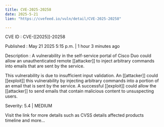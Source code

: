 ```yaml
---
title: CVE-2025-20258
date: 2025-5-21
lien: "https://cvefeed.io/vuln/detail/CVE-2025-20258"

---
```


CVE ID : CVE-[[2025]]-20258

Published :  May 21
2025
5:15 p.m. | 1 hour
3 minutes ago

Description : A vulnerability in the self-service portal of Cisco Duo could allow an unauthenticated
remote [[attacker]] to inject arbitrary commands into emails that are sent by the service.

 This vulnerability is due to insufficient input validation. An [[attacker]] could [[exploit]] this vulnerability by injecting arbitrary commands into a portion of an email that is sent by the service. A successful [[exploit]] could allow the [[attacker]] to send emails that contain malicious content to unsuspecting users.

Severity: 5.4 | MEDIUM

Visit the link for more details
such as CVSS details
affected products
timeline
and more...
